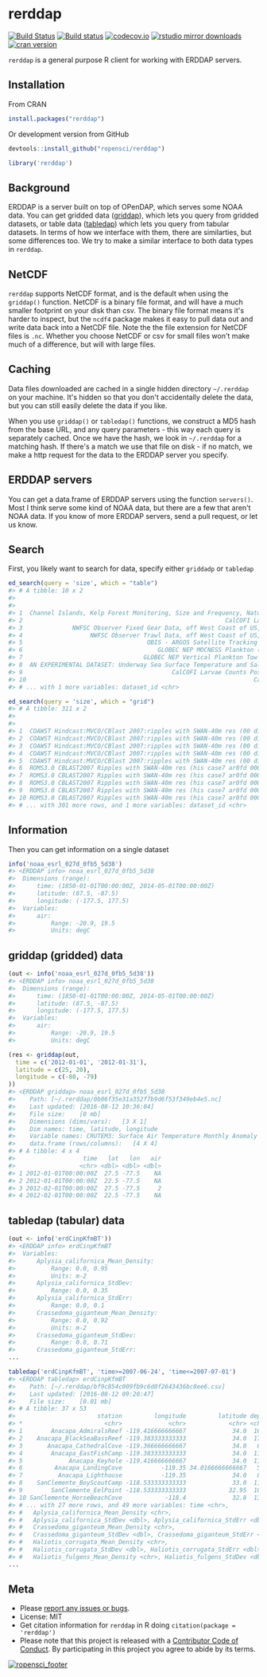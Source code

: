 rerddap
=====



[![Build Status](https://travis-ci.org/ropensci/rerddap.svg?branch=master)](https://travis-ci.org/ropensci/rerddap)
[![Build status](https://ci.appveyor.com/api/projects/status/nw858vlk4wx05mxm?svg=true)](https://ci.appveyor.com/project/sckott/rerddap)
[![codecov.io](https://codecov.io/github/ropensci/rerddap/coverage.svg?branch=master)](https://codecov.io/github/ropensci/rerddap?branch=master)
[![rstudio mirror downloads](http://cranlogs.r-pkg.org/badges/grand-total/rerddap)](https://github.com/metacran/cranlogs.app)
[![cran version](http://www.r-pkg.org/badges/version/rerddap)](http://cran.rstudio.com/web/packages/rerddap)

`rerddap` is a general purpose R client for working with ERDDAP servers.

## Installation

From CRAN


```r
install.packages("rerddap")
```

Or development version from GitHub


```r
devtools::install_github("ropensci/rerddap")
```


```r
library('rerddap')
```

## Background

ERDDAP is a server built on top of OPenDAP, which serves some NOAA data. You can get gridded data ([griddap](http://upwell.pfeg.noaa.gov/erddap/griddap/documentation.html)), which lets you query from gridded datasets, or table data ([tabledap](http://upwell.pfeg.noaa.gov/erddap/tabledap/documentation.html)) which lets you query from tabular datasets. In terms of how we interface with them, there are similarties, but some differences too. We try to make a similar interface to both data types in `rerddap`.

## NetCDF

`rerddap` supports NetCDF format, and is the default when using the `griddap()` function. NetCDF is a binary file format, and will have a much smaller footprint on your disk than csv. The binary file format means it's harder to inspect, but the `ncdf4` package makes it easy to pull data out and write data back into a NetCDF file. Note the the file extension for NetCDF files is `.nc`. Whether you choose NetCDF or csv for small files won't make much of a difference, but will with large files.

## Caching

Data files downloaded are cached in a single hidden directory `~/.rerddap` on your machine. It's hidden so that you don't accidentally delete the data, but you can still easily delete the data if you like.

When you use `griddap()` or `tabledap()` functions, we construct a MD5 hash from the base URL, and any query parameters - this way each query is separately cached. Once we have the hash, we look in `~/.rerddap` for a matching hash. If there's a match we use that file on disk - if no match, we make a http request for the data to the ERDDAP server you specify.

## ERDDAP servers

You can get a data.frame of ERDDAP servers using the function `servers()`. Most I think serve some kind of NOAA data, but there are a few that aren't NOAA data.  If you know of more ERDDAP servers, send a pull request, or let us know.

## Search

First, you likely want to search for data, specify either `griddadp` or `tabledap`


```r
ed_search(query = 'size', which = "table")
#> # A tibble: 10 x 2
#>                                                                          title
#>                                                                          <chr>
#> 1  Channel Islands, Kelp Forest Monitoring, Size and Frequency, Natural Habita
#> 2                                                         CalCOFI Larvae Sizes
#> 3              NWFSC Observer Fixed Gear Data, off West Coast of US, 2002-2006
#> 4                   NWFSC Observer Trawl Data, off West Coast of US, 2002-2006
#> 5                                   OBIS - ARGOS Satellite Tracking of Animals
#> 6                                      GLOBEC NEP MOCNESS Plankton (MOC1) Data
#> 7                                  GLOBEC NEP Vertical Plankton Tow (VPT) Data
#> 8  AN EXPERIMENTAL DATASET: Underway Sea Surface Temperature and Salinity Aboa
#> 9                                          CalCOFI Larvae Counts Positive Tows
#> 10                                                                CalCOFI Tows
#> # ... with 1 more variables: dataset_id <chr>
```


```r
ed_search(query = 'size', which = "grid")
#> # A tibble: 311 x 2
#>                                                                          title
#>                                                                          <chr>
#> 1  COAWST Hindcast:MVCO/CBlast 2007:ripples with SWAN-40m res (00 dir roms) [t
#> 2  COAWST Hindcast:MVCO/CBlast 2007:ripples with SWAN-40m res (00 dir roms) [t
#> 3  COAWST Hindcast:MVCO/CBlast 2007:ripples with SWAN-40m res (00 dir roms) [t
#> 4  COAWST Hindcast:MVCO/CBlast 2007:ripples with SWAN-40m res (00 dir roms) [t
#> 5  COAWST Hindcast:MVCO/CBlast 2007:ripples with SWAN-40m res (00 dir roms) [t
#> 6  ROMS3.0 CBLAST2007 Ripples with SWAN-40m res (his case7 ar0fd 0001) [time][
#> 7  ROMS3.0 CBLAST2007 Ripples with SWAN-40m res (his case7 ar0fd 0001) [time][
#> 8  ROMS3.0 CBLAST2007 Ripples with SWAN-40m res (his case7 ar0fd 0001) [time][
#> 9  ROMS3.0 CBLAST2007 Ripples with SWAN-40m res (his case7 ar0fd 0001) [time][
#> 10 ROMS3.0 CBLAST2007 Ripples with SWAN-40m res (his case7 ar0fd 0001) [time][
#> # ... with 301 more rows, and 1 more variables: dataset_id <chr>
```

## Information

Then you can get information on a single dataset


```r
info('noaa_esrl_027d_0fb5_5d38')
#> <ERDDAP info> noaa_esrl_027d_0fb5_5d38 
#>  Dimensions (range):  
#>      time: (1850-01-01T00:00:00Z, 2014-05-01T00:00:00Z) 
#>      latitude: (87.5, -87.5) 
#>      longitude: (-177.5, 177.5) 
#>  Variables:  
#>      air: 
#>          Range: -20.9, 19.5 
#>          Units: degC
```

## griddap (gridded) data


```r
(out <- info('noaa_esrl_027d_0fb5_5d38'))
#> <ERDDAP info> noaa_esrl_027d_0fb5_5d38 
#>  Dimensions (range):  
#>      time: (1850-01-01T00:00:00Z, 2014-05-01T00:00:00Z) 
#>      latitude: (87.5, -87.5) 
#>      longitude: (-177.5, 177.5) 
#>  Variables:  
#>      air: 
#>          Range: -20.9, 19.5 
#>          Units: degC
```


```r
(res <- griddap(out,
  time = c('2012-01-01', '2012-01-31'),
  latitude = c(25, 20),
  longitude = c(-80, -79)
))
#> <ERDDAP griddap> noaa_esrl_027d_0fb5_5d38
#>    Path: [~/.rerddap/0b06f35e31a352f7b9d6f53f349eb4e5.nc]
#>    Last updated: [2016-08-12 10:36:04]
#>    File size:    [0 mb]
#>    Dimensions (dims/vars):   [3 X 1]
#>    Dim names: time, latitude, longitude
#>    Variable names: CRUTEM3: Surface Air Temperature Monthly Anomaly
#>    data.frame (rows/columns):   [4 X 4]
#> # A tibble: 4 x 4
#>                   time   lat   lon   air
#>                  <chr> <dbl> <dbl> <dbl>
#> 1 2012-01-01T00:00:00Z  27.5 -77.5    NA
#> 2 2012-01-01T00:00:00Z  22.5 -77.5    NA
#> 3 2012-02-01T00:00:00Z  27.5 -77.5     2
#> 4 2012-02-01T00:00:00Z  22.5 -77.5    NA
```

## tabledap (tabular) data


```r
(out <- info('erdCinpKfmBT'))
#> <ERDDAP info> erdCinpKfmBT 
#>  Variables:  
#>      Aplysia_californica_Mean_Density: 
#>          Range: 0.0, 0.95 
#>          Units: m-2 
#>      Aplysia_californica_StdDev: 
#>          Range: 0.0, 0.35 
#>      Aplysia_californica_StdErr: 
#>          Range: 0.0, 0.1 
#>      Crassedoma_giganteum_Mean_Density: 
#>          Range: 0.0, 0.92 
#>          Units: m-2 
#>      Crassedoma_giganteum_StdDev: 
#>          Range: 0.0, 0.71 
#>      Crassedoma_giganteum_StdErr: 
...
```


```r
tabledap('erdCinpKfmBT', 'time>=2007-06-24', 'time<=2007-07-01')
#> <ERDDAP tabledap> erdCinpKfmBT
#>    Path: [~/.rerddap/bf9c854c009fb9c6d0f2643436bc8ee6.csv]
#>    Last updated: [2016-08-12 09:20:47]
#>    File size:    [0.01 mb]
#> # A tibble: 37 x 53
#>                       station         longitude         latitude depth
#> *                       <chr>             <chr>            <chr> <chr>
#> 1        Anacapa_AdmiralsReef -119.416666666667             34.0  16.0
#> 2    Anacapa_BlackSeaBassReef -119.383333333333             34.0  17.0
#> 3       Anacapa_CathedralCove -119.366666666667             34.0   6.0
#> 4        Anacapa_EastFishCamp -119.383333333333             34.0  11.0
#> 5             Anacapa_Keyhole -119.416666666667             34.0  11.0
#> 6         Anacapa_LandingCove           -119.35 34.0166666666667   5.0
#> 7          Anacapa_Lighthouse           -119.35             34.0   8.0
#> 8    SanClemente_BoyScoutCamp -118.533333333333             33.0  11.0
#> 9        SanClemente_EelPoint -118.533333333333            32.95  10.0
#> 10 SanClemente_HorseBeachCove            -118.4             32.8  13.0
#> # ... with 27 more rows, and 49 more variables: time <chr>,
#> #   Aplysia_californica_Mean_Density <chr>,
#> #   Aplysia_californica_StdDev <dbl>, Aplysia_californica_StdErr <dbl>,
#> #   Crassedoma_giganteum_Mean_Density <chr>,
#> #   Crassedoma_giganteum_StdDev <dbl>, Crassedoma_giganteum_StdErr <dbl>,
#> #   Haliotis_corrugata_Mean_Density <chr>,
#> #   Haliotis_corrugata_StdDev <dbl>, Haliotis_corrugata_StdErr <dbl>,
#> #   Haliotis_fulgens_Mean_Density <chr>, Haliotis_fulgens_StdDev <dbl>,
...
```

## Meta

* Please [report any issues or bugs](https://github.com/ropensci/rerddap/issues).
* License: MIT
* Get citation information for `rerddap` in R doing `citation(package = 'rerddap')`
* Please note that this project is released with a [Contributor Code of Conduct](CONDUCT.md). By participating in this project you agree to abide by its terms.

[![ropensci_footer](http://ropensci.org/public_images/github_footer.png)](http://ropensci.org)
